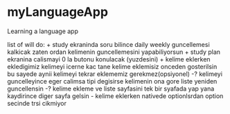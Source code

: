 # myLanguageApp
Learning a language app

list of will do:
    + study ekraninda soru bilince daily weekly guncellemesi kalkicak zaten ordan kelimenin guncellemesini yapabiliyorsun
    + study plan ekranina calismayi 0 la butonu konulacak (yuzdesini)
    + kelime eklerken ekledigimiz kelimeyi icerne kac tane kelime eklemisiz onceden gosterilsin bu sayede aynii kelimeyi tekrar eklememiz gerekmez(opsiyonel)
    -? kelimeyi guncelleyince eger calimsa tipi degisirse kelimenin ona gore liste yeniden guncellensin
    -? kelime ekleme ve liste sayfasini tek bir syafada yap yana kaydirince diger sayfa gelsin
    - kelime eklerken nativede optionlsrdan option secinde trsi cikmiyor